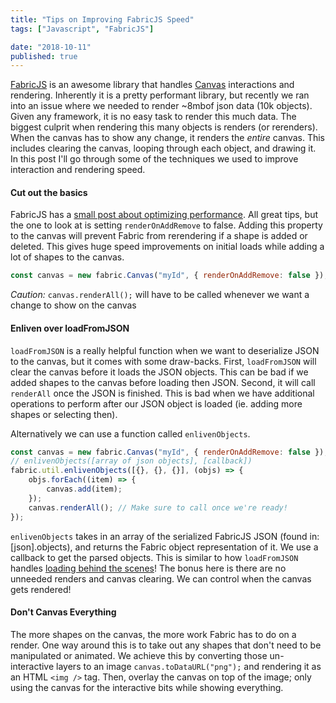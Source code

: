 ```yaml
---
title: "Tips on Improving FabricJS Speed"
tags: ["Javascript", "FabricJS"]

date: "2018-10-11"
published: true
---
```


[FabricJS](http://fabricjs.com/) is an awesome library that handles [Canvas](https://developer.mozilla.org/en-US/docs/Web/API/Canvas_API) interactions and rendering. Inherently it is a pretty performant library, but recently we ran into an issue where we needed to render ~8mbof json data (10k objects). Given any framework, it is no easy task to render this much data. The biggest culprit when rendering this many objects is renders (or rerenders). When the canvas has to show any change, it renders the _entire_ canvas. This includes clearing the canvas, looping through each object, and drawing it. In this post I'll go through some of the techniques we used to improve interaction and rendering speed.

#### Cut out the basics

FabricJS has a [small post about optimizing performance](https://github.com/fabricjs/fabric.js/wiki/Optimizing-performance). All great tips, but the one to look at is setting `renderOnAddRemove` to false. Adding this property to the canvas will prevent Fabric from rerendering if a shape is added or deleted. This gives huge speed improvements on initial loads while adding a lot of shapes to the canvas.

```javascript
const canvas = new fabric.Canvas("myId", { renderOnAddRemove: false });
```

_Caution:_ `canvas.renderAll();` will have to be called whenever we want a change to show on the canvas

#### Enliven over loadFromJSON

`loadFromJSON` is a really helpful function when we want to deserialize JSON to the canvas, but it comes with some draw-backs. First, `loadFromJSON` will clear the canvas before it loads the JSON objects. This can be bad if we added shapes to the canvas before loading then JSON. Second, it will call `renderAll` once the JSON is finished. This is bad when we have additional operations to perform after our JSON object is loaded (ie. adding more shapes or selecting then).

Alternatively we can use a function called `enlivenObjects`.

```javascript
const canvas = new fabric.Canvas("myId", { renderOnAddRemove: false }););
// enlivenObjects([array of json objects], [callback])
fabric.util.enlivenObjects([{}, {}, {}], (objs) => {
    objs.forEach((item) => {
        canvas.add(item);
    });
    canvas.renderAll(); // Make sure to call once we're ready!
});
```

`enlivenObjects` takes in an array of the serialized FabricJS JSON (found in: [json].objects), and returns the Fabric object representation of it. We use a callback to get the parsed objects. This is similar to how `loadFromJSON` handles [loading behind the scenes](https://github.com/fabricjs/fabric.js/blob/464708aafccc0d5a4e3a7b6604db2d00ad3bc475/src/mixins/canvas_serialization.mixin.js#L55)! The bonus here is there are no unneeded renders and canvas clearing. We can control when the canvas gets rendered!

#### Don't Canvas Everything

The more shapes on the canvas, the more work Fabric has to do on a render. One way around this is to take out any shapes that don't need to be manipulated or animated. We achieve this by converting those un-interactive layers to an image `canvas.toDataURL("png");` and rendering it as an HTML `<img />` tag. Then, overlay the canvas on top of the image; only using the canvas for the interactive bits while showing everything.
